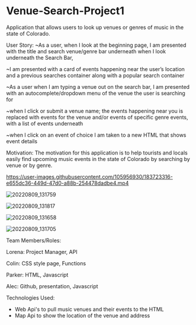 # Venue-Search-Project1
Application that allows users to look up venues or genres of music in the state of Colorado.

User Story:
~As a user, when I look at the beginning page, I am presented with the title and search venue/genre bar underneath when I look underneath the Search Bar,

~I am presented with a card of events happening near the user’s location and a previous searches container along with a popular search container

~As a user when I am typing a venue out on the search bar, I am presented with an autocomplete/dropdown menu of the venue the user is searching for

~when I click or submit a venue name; the events happening near you is replaced with events for the venue and/or events of specific genre events, with a list of events underneath

~when I click on an event of choice I am taken to a new HTML that shows event details

Motivation: The motivation for this application is to help tourists and locals easily find upcoming music events in the state of Colorado by searching by venue or by genre.





https://user-images.githubusercontent.com/105956930/183723316-e655dc36-449d-47d0-a88b-254478dadbe4.mp4

![20220809_131759](https://user-images.githubusercontent.com/105956930/183767716-2ec4dbf6-10b0-4bc3-85c4-f29557520424.jpg)

![20220809_131817](https://user-images.githubusercontent.com/105956930/183767767-fdfe5110-699e-4fbb-9f68-e20e2802fe21.jpg)

![20220809_131658](https://user-images.githubusercontent.com/105956930/183767829-24c24909-57da-45c0-8d1c-dcc6aaad62e9.jpg)

![20220809_131705](https://user-images.githubusercontent.com/105956930/183767906-f08ade9d-a044-4948-b266-7dc620f622be.jpg)







Team Members/Roles:

Lorena: Project Manager, API

Colin: CSS style page, Functions

Parker: HTML, Javascript

Alec: Github, presentation, Javascript


Technologies Used:

- Web Api's to pull music venues and their events to the HTML
- Map Api to show the location of the venue and address
